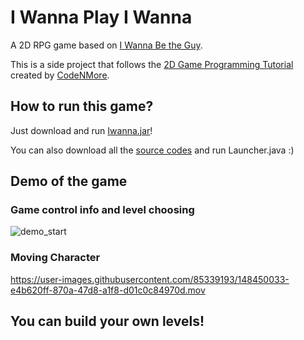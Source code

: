 # I Wanna Play I Wanna

A 2D RPG game based on [I Wanna Be the Guy](https://en.wikipedia.org/wiki/I_Wanna_Be_the_Guy).

This is a side project that follows the [2D Game Programming Tutorial](https://www.youtube.com/watch?v=dEKs-3GhVKQ&list=PLah6faXAgguMnTBs3JnEJY0shAc18XYQZ&index=2) created by [CodeNMore](https://codenmore.github.io/).


## How to run this game?

Just download and run [Iwanna.jar](https://github.com/yiyi-z/Project-Java-IWannaPlayIWanna/blob/main/Iwanna.jar)!

You can also download all the [source codes](https://github.com/yiyi-z/Project-Java-IWannaPlayIWanna/tree/main/TileGame) and run Launcher.java :)

## Demo of the game

### Game control info and level choosing

![demo_start](https://user-images.githubusercontent.com/85339193/148444912-dcf70362-3278-49f0-b5b1-039098bd48ba.gif)

### Moving Character

https://user-images.githubusercontent.com/85339193/148450033-e4b620ff-870a-47d8-a1f8-d01c0c84970d.mov


## You can build your own levels!
